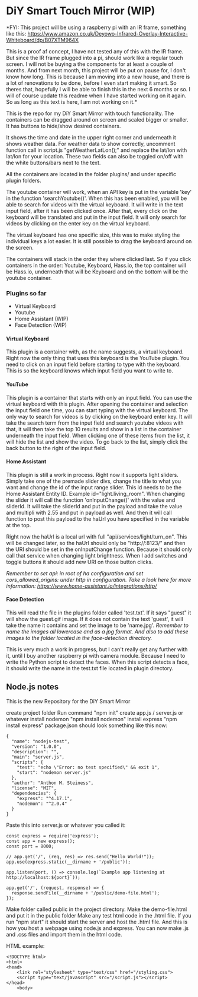 # DiY Smart Touch Mirror (WIP)

*FYI: This project will be using a raspberry pi with an IR frame, something like this: https://www.amazon.co.uk/Deyowo-Infrared-Overlay-Interactive-Whiteboard/dp/B07XTM964X 

This is a proof af concept, I have not tested any of this with the IR frame. But since the IR frame plugged into a pi, should work like a regular touch screen.
I will not be buying a the components for at least a couple of months. And from next month, this project will be put on pause for, I don't know how long. This is because I am moving into a new house, and there is a lot of renovations to be done, before I even start making it smart. So theres that, hopefully I will be able to finish this in the next 6 months or so. I will of course update this readme when I have started working on it again. So as long as this text is here, I am not working on it.*


This is the repo for my DiY Smart Mirror with touch functionality. The containers can be dragged around on screen and scaled bigger or smaller. It has buttons to hide/show desired containers. 

It shows the time and date in the upper right corner and underneath it shows weather data.
For weather data to show correctly, uncomment function call in script.js "getWeatherLatLon();" and replace the lat/lon with lat/lon for your location.
These two fields can also be toggled on/off with the white buttons/bars next to the text. 

All the containers are located in the folder plugins/ and under specific plugin folders.

The youtube container will work, when an API key is put in the variable 'key' in the function 'searchYoutube()'. When this has been enabled, you will be able to search for videos with the virtual keyboard. It will write in the text input field, after it has been clicked once. After that, every click on the keyboard will be translated and put in the input field. It will only search for videos by clicking on the enter key on the virtual keyboard.

The virtual keyboard has one specific size, this was to make styling the individual keys a lot easier. It is still possible to drag the keyboard around on the screen. 

The containers will stack in the order they where clicked last. So if you click containers in the order: Youtube, Keyboard, Hass.io, the top container will be Hass.io, underneath that will be Keyboard and on the bottom will be the youtube container.


### Plugins so far

- Virtual Keyboard
- Youtube
- Home Assistant (WIP)
- Face Detection (WIP)

#### Virtual Keyboard

This plugin is a container with, as the name suggests, a virtual keyboard. Right now the only thing that uses this keyboard is the YouTube plugin.
You need to click on an input field before starting to type with the keyboard. This is so the keyboard knows which input field you want to write to.

#### YouTube

This plugin is a container that starts with only an input field. You can use the virtual keyboard with this plugin. After opening the container and selection the input field one time, you can start typing with the virtual keyboard.
The only way to search for videos is by clicking on the keyboard enter key.
It will take the search term from the input field and search youtube videos with that, it will then take the top 10 results and show in a list in the container underneath the input field. When clicking one of these items from the list, it will hide the list and show the video. To go back to the list, simply click the back button to the right of the input field.

#### Home Assistant

This plugin is still a work in process. Right now it supports light sliders. Simply take one of the premade slider divs, change the title to what you want and change the id of the input range slider. This id needs to be the Home Assistant Entity ID. Example id="light.living_room".
When changing the slider it will call the function 'onInputChange()' with the value and sliderId. It will take the sliderId and put in the payload and take the value and multipli with 2.55 and put in payload as well. And then it will call function to post this payload to the haUrl you have specified in the variable at the top.

Right now the haUrl is a local url with full "api/services/light/turn_on". This will be changed later, so the haUrl should only be "http://<ha-ip>:8123/" and then the URI should be set in the onInputChange function.
Because it should only call that service when changing light brightness. 
When I add switches and toggle buttons it should add new URI on those button clicks.

*Remember to set api: in root of ha configuration and set cors_allowed_origins: under http in configuration. Take a look here for more information: https://www.home-assistant.io/integrations/http/*

#### Face Detection

This will read the file in the plugins folder called 'test.txt'. If it says "guest" it will show the guest.gif image. If it does not contain the text 'guest', it will take the name it contains and set the image to be 'name.jpg'. *Remember to name the images all lowercase and as a jpg format. And also to add these images to the folder located in the face-detection directory.*

This is very much a work in progress, but I can't really get any further with it, until I buy another raspberry pi with camera module. Because I need to write the Python script to detect the faces. When this script detects a face, it should write the name in the test.txt file located in plugin directory.


## Node.js notes

This is the new Repository for the DiY Smart Mirror

create project folder
Run command "npm init"
create app.js / server.js or whatever
install nodemon "npm install nodemon"
install express "npm install express"
package.json should look something like this now:
```
{
  "name": "nodejs-test",
  "version": "1.0.0",
  "description": "",
  "main": "server.js",
  "scripts": {
    "test": "echo \"Error: no test specified\" && exit 1",
    "start": "nodemon server.js"
  },
  "author": "Anthon M. Steiness",
  "license": "MIT",
  "dependencies": {
    "express": "^4.17.1",
    "nodemon": "^2.0.4"
  }
}
```
 
Paste this into server.js or whatever you called it:
```
const express = require('express');
const app = new express();
const port = 8000;
 
// app.get('/', (req, res) => res.send("Hello World!"));
app.use(express.static(__dirname + '/public'));
 
app.listen(port, () => console.log(`Example app listening at http://localhost:${port}`));
 
app.get('/', (request, response) => {
  response.sendFile(__dirname + '/public/demo-file.html');
});
```

Make folder called public in the project directory.
Make the demo-file.html and put it in the public folder
Make any test html code in the .html file.
If you run "npm start" it should start the server and host the .html file. And this is how you host a webpage using node.js and express.
You can now make .js and .css files and import them in the html code.
 
HTML example:
```
<!DOCTYPE html>
<html>
<head>
    <link rel="stylesheet" type="text/css" href="/styling.css">
    <script type="text/javascript" src="/script.js"></script>
</head>
    <body>
```

